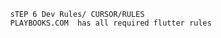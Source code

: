             sTEP 6 Dev Rules/ CURSOR/RULES
            PLAYBOOKS.COM  has all required flutter rules
            